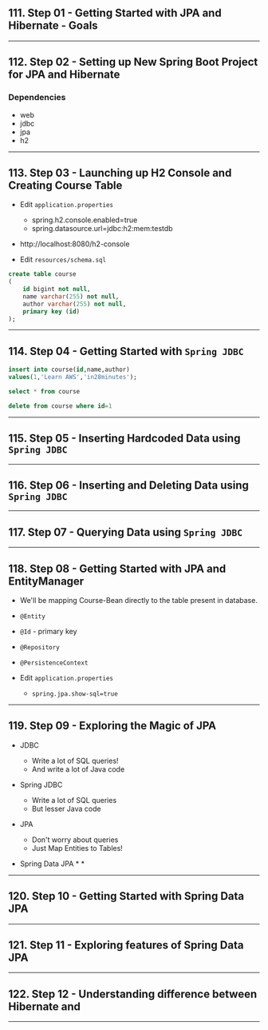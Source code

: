 ## 111. Step 01 - Getting Started with JPA and Hibernate - Goals

***

## 112. Step 02 - Setting up New Spring Boot Project for JPA and Hibernate

### Dependencies
* web
* jdbc
* jpa
* h2

***

## 113. Step 03 - Launching up H2 Console and Creating Course Table

* Edit `application.properties`
    * spring.h2.console.enabled=true
    * spring.datasource.url=jdbc:h2:mem:testdb

* http://localhost:8080/h2-console

* Edit `resources/schema.sql`
```sql
create table course
(
    id bigint not null,
    name varchar(255) not null,
    author varchar(255) not null,
    primary key (id)
);
```

***

## 114. Step 04 - Getting Started with `Spring JDBC`

```sql
insert into course(id,name,author)
values(1,'Learn AWS','in28minutes');

select * from course

delete from course where id=1
```

***

## 115. Step 05 - Inserting Hardcoded Data using `Spring JDBC`

***

## 116. Step 06 - Inserting and Deleting Data using `Spring JDBC`

***

## 117. Step 07 - Querying Data using `Spring JDBC`

***

## 118. Step 08 - Getting Started with JPA and EntityManager

* We'll be mapping Course-Bean directly to the table present in database.
* `@Entity`
* `@Id` - primary key
* `@Repository`
* `@PersistenceContext`

* Edit `application.properties`
    * `spring.jpa.show-sql=true`

***

## 119. Step 09 - Exploring the Magic of JPA

* JDBC
    * Write a lot of SQL queries!
    * And write a lot of Java code

* Spring JDBC
    * Write a lot of SQL queries
    * But lesser Java code
* JPA
    * Don't worry about queries
    * Just Map Entities to Tables!
* Spring Data JPA
    * 
    *

***

## 120. Step 10 - Getting Started with Spring Data JPA

***

## 121. Step 11 - Exploring features of Spring Data JPA

***

## 122. Step 12 - Understanding difference between Hibernate and

***
































